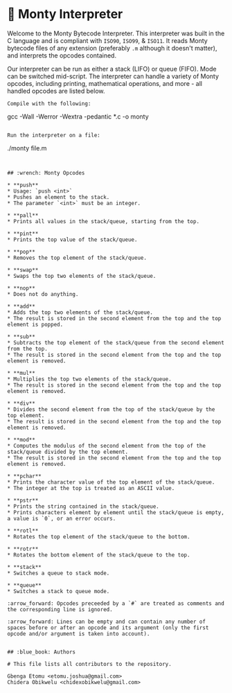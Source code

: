 # :snake: Monty Interpreter

Welcome to the Monty Bytecode Interpreter. This interpreter was built in the C language and is compliant with `ISO90`, `ISO99`, & `ISO11`. It reads Monty bytecode files of any extension (preferably `.m` although it doesn't matter), and interprets the opcodes contained.

Our interpreter can be run as either a stack (LIFO) or queue (FIFO). Mode can be switched mid-script. The interpreter can handle a variety of Monty opcodes, including printing, mathematical operations, and more - all handled opcodes are listed below.

```
Compile with the following:

```
gcc -Wall -Werror -Wextra -pedantic *.c -o monty
```

Run the interpreter on a file:

```
./monty file.m
```


## :wrench: Monty Opcodes

* **push**
* Usage: `push <int>`
* Pushes an element to the stack.
* The parameter `<int>` must be an integer.

* **pall**
* Prints all values in the stack/queue, starting from the top.

* **pint**
* Prints the top value of the stack/queue.

* **pop**
* Removes the top element of the stack/queue.

* **swap**
* Swaps the top two elements of the stack/queue.

* **nop**
* Does not do anything.

* **add**
* Adds the top two elements of the stack/queue.
* The result is stored in the second element from the top and the top element is popped.

* **sub**
* Subtracts the top element of the stack/queue from the second element from the top.
* The result is stored in the second element from the top and the top element is removed.

* **mul**
* Multiplies the top two elements of the stack/queue.
* The result is stored in the second element from the top and the top element is removed.

* **div**
* Divides the second element from the top of the stack/queue by the top element.
* The result is stored in the second element from the top and the top element is removed.

* **mod**
* Computes the modulus of the second element from the top of the stack/queue divided by the top element.
* The result is stored in the second element from the top and the top element is removed.

* **pchar**
* Prints the character value of the top element of the stack/queue.
* The integer at the top is treated as an ASCII value.

* **pstr**
* Prints the string contained in the stack/queue.
* Prints characters element by element until the stack/queue is empty, a value is `0`, or an error occurs.

* **rotl**
* Rotates the top element of the stack/queue to the bottom.

* **rotr**
* Rotates the bottom element of the stack/queue to the top.

* **stack**
* Switches a queue to stack mode.

* **queue**
* Switches a stack to queue mode.

:arrow_forward: Opcodes preceeded by a `#` are treated as comments and the corresponding line is ignored.

:arrow_forward: Lines can be empty and can contain any number of spaces before or after an opcode and its argument (only the first opcode and/or argument is taken into account).


## :blue_book: Authors

# This file lists all contributors to the repository.

Gbenga Etomu <etomu.joshua@gmail.com>
Chidera Obikwelu <chidexobikwelu@gmail.com>
